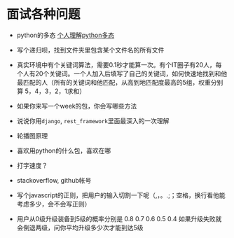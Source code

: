 # 面试各种问题
* python的多态
    [个人理解python多态](https://github.com/ramwin/python_tutorial/blob/master/polymorphism_多态.md)

* 写个递归呗，找到文件夹里包含某个文件名的所有文件

* 真实环境中有个关键词算法，需要0.1秒才能算一次。有个IT圈子有20人，每个人有20个关键词。一个人加入后填写了自己的关键词，如何快速地找到和他最匹配的人（所有的关键词和他匹配，从高到地匹配度最高的5组，权重分别算 5，4，3，2，1求和）

* 如果你来写一个week的包，你会写哪些方法

* 说说你用`django`, `rest_framework`里面最深入的一次理解

* 轮播图原理

* 喜欢用python的什么包，喜欢在哪

* 打字速度？

* stackoverflow, github帐号

* 写个javascript的正则，把用户的输入切割一下呢（,，。.;；空格，换行看他能考虑多少，会不会写正则）

* 用户从0级升级装备到5级的概率分别是 0.8 0.7 0.6 0.5 0.4 如果升级失败就会倒退两级，问你平均升级多少次才能到达5级
